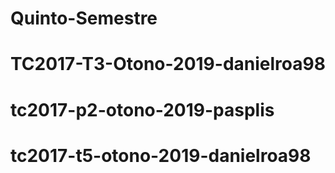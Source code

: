 # Quinto-Semestre
# TC2017-T3-Otono-2019-danielroa98
# tc2017-p2-otono-2019-pasplis
# tc2017-t5-otono-2019-danielroa98
